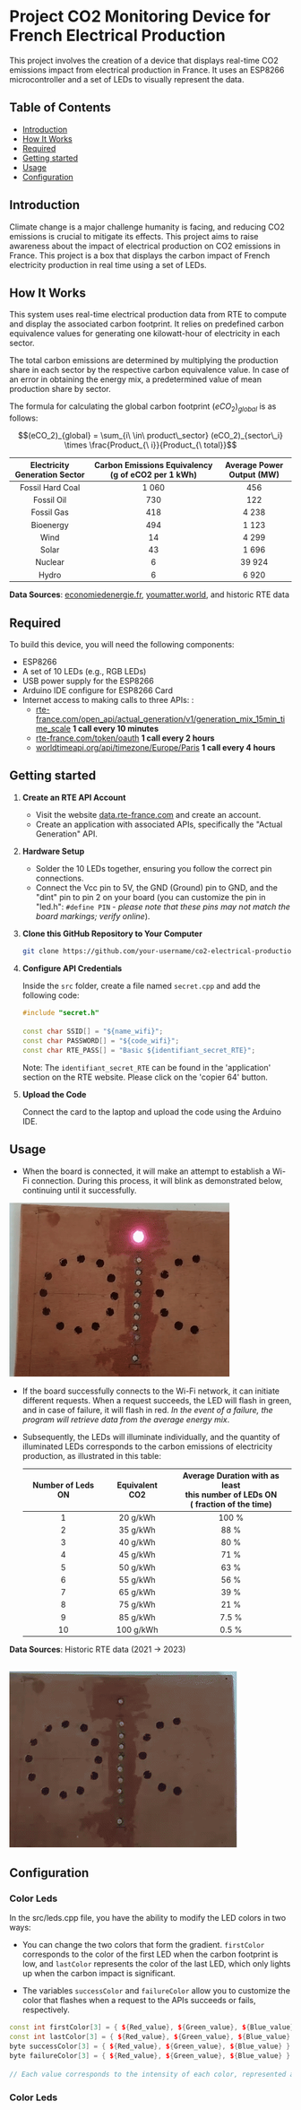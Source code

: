 # Project CO2 Monitoring Device for French Electrical Production

This project involves the creation of a device that displays real-time CO2 emissions impact from electrical production in France. It uses an ESP8266 microcontroller and a set of LEDs to visually represent the data.

## Table of Contents

- [Introduction](#introduction)
- [How It Works](#how-it-works)
- [Required](#required)
- [Getting started](#getting-started)
- [Usage](#usage)
- [Configuration](#configuration)

## Introduction

Climate change is a major challenge humanity is facing, and reducing CO2 emissions is crucial to mitigate its effects. This project aims to raise awareness about the impact of electrical production on CO2 emissions in France.
This project is a box that displays the carbon impact of French electricity production in real time using a set of LEDs.

## How It Works

This system uses real-time electrical production data from RTE to compute and display the associated carbon footprint. It relies on predefined carbon equivalence values for generating one kilowatt-hour of electricity in each sector.

The total carbon emissions are determined by multiplying the production share in each sector by the respective carbon equivalence value. In case of an error in obtaining the energy mix, a predetermined value of mean production share by sector.

The formula for calculating the global carbon footprint $(eCO_2)_{global}$ is as follows:

$$(eCO_2)_{global} = \sum_{i\ \in\ product\_sector} (eCO_2)_{sector\_i} \times \frac{Product_{\ i}}{Product_{\ total}}$$

| Electricity Generation Sector | Carbon Emissions Equivalency (g of eCO2 per 1 kWh) | Average Power Output (MW) |
| :---------------------------: | :------------------------------------------------: | :-----------------------: |
|       Fossil Hard Coal        |                       1 060                        |            456            |
|          Fossil Oil           |                        730                         |            122            |
|          Fossil Gas           |                        418                         |           4 238           |
|           Bioenergy           |                        494                         |           1 123           |
|             Wind              |                         14                         |           4 299           |
|             Solar             |                         43                         |           1 696           |
|            Nuclear            |                         6                          |          39 924           |
|             Hydro             |                         6                          |           6 920           |

**Data Sources**: [economiedenergie.fr](https://www.economiedenergie.fr/les-emissions-de-co2-par-energie/), [youmatter.world](https://youmatter.world/fr/co2-kwh-electricite-france-mix-electrique/), and historic RTE data

## Required

To build this device, you will need the following components:

- ESP8266
- A set of 10 LEDs (e.g., RGB LEDs)
- USB power supply for the ESP8266
- Arduino IDE configure for ESP8266 Card
- Internet access to making calls to three APIs: :
  - [rte-france.com/open_api/actual_generation/v1/generation_mix_15min_time_scale](https://digital.iservices.rte-france.com/open_api/actual_generation/v1/generation_mix_15min_time_scale) **1 call every 10 minutes**
  - [rte-france.com/token/oauth](https://digital.iservices.rte-france.com/token/oauth) **1 call every 2 hours**
  - [worldtimeapi.org/api/timezone/Europe/Paris](https://digital.iservices.rte-france.com/open_api/actual_generation/v1/generation_mix_15min_time_scale) **1 call every 4 hours**

## Getting started

1. **Create an RTE API Account**

   - Visit the website [data.rte-france.com](https://data.rte-france.com/) and create an account.
   - Create an application with associated APIs, specifically the "Actual Generation" API.

2. **Hardware Setup**

   - Solder the 10 LEDs together, ensuring you follow the correct pin connections.
   - Connect the Vcc pin to 5V, the GND (Ground) pin to GND, and the "dint" pin to pin 2 on your board (you can customize the pin in "led.h": `#define PIN` - _please note that these pins may not match the board markings; verify online_).

3. **Clone this GitHub Repository to Your Computer**

   ```bash
   git clone https://github.com/your-username/co2-electrical-production-france.git#CO2_EMISION_ELEC_PRODUCTION
   ```

4. **Configure API Credentials**

   Inside the `src` folder, create a file named `secret.cpp` and add the following code:

   ```cpp
   #include "secret.h"

   const char SSID[] = "${name_wifi}";
   const char PASSWORD[] = "${code_wifi}";
   const char RTE_PASS[] = "Basic ${identifiant_secret_RTE}";
   ```

   Note: The `identifiant_secret_RTE` can be found in the 'application' section on the RTE website. Please click on the 'copier 64' button.

5. **Upload the Code**

   Connect the card to the laptop and upload the code using the Arduino IDE.

## Usage

- When the board is connected, it will make an attempt to establish a Wi-Fi connection. During this process, it will blink as demonstrated below, continuing until it successfully.

![Wifi Wait](./gif/wait_wifi.gif)

- If the board successfully connects to the Wi-Fi network, it can initiate different requests. When a request succeeds, the LED will flash in green, and in case of failure, it will flash in red. _In the event of a failure, the program will retrieve data from the average energy mix_.

- Subsequently, the LEDs will illuminate individually, and the quantity of illuminated LEDs corresponds to the carbon emissions of electricity production, as illustrated in this table:

  | Number of Leds ON | Equivalent CO2 | Average Duration with as least </br> this number of LEDs ON</br> ( fraction of the time) |
  | :---------------: | :------------: | :--------------------------------------------------------------------------------------: |
  |         1         |    20 g/kWh    |                                          100 %                                           |
  |         2         |    35 g/kWh    |                                           88 %                                           |
  |         3         |    40 g/kWh    |                                           80 %                                           |
  |         4         |    45 g/kWh    |                                           71 %                                           |
  |         5         |    50 g/kWh    |                                           63 %                                           |
  |         6         |    55 g/kWh    |                                           56 %                                           |
  |         7         |    65 g/kWh    |                                           39 %                                           |
  |         8         |    75 g/kWh    |                                           21 %                                           |
  |         9         |    85 g/kWh    |                                          7.5 %                                           |
  |        10         |   100 g/kWh    |                                          0.5 %                                           |

**Data Sources**: Historic RTE data (2021 -> 2023)
</br>
</br>

![Show Result](./gif/show_result.gif)

## Configuration

### Color Leds

In the src/leds.cpp file, you have the ability to modify the LED colors in two ways:

- You can change the two colors that form the gradient. `firstColor` corresponds to the color of the first LED when the carbon footprint is low, and `lastColor` represents the color of the last LED, which only lights up when the carbon impact is significant.

- The variables `successColor` and `failureColor` allow you to customize the color that flashes when a request to the APIs succeeds or fails, respectively.

```cpp
const int firstColor[3] = { ${Red_value}, ${Green_value}, ${Blue_value} };
const int lastColor[3] = { ${Red_value}, ${Green_value}, ${Blue_value} };
byte successColor[3] = { ${Red_value}, ${Green_value}, ${Blue_value} };
byte failureColor[3] = { ${Red_value}, ${Green_value}, ${Blue_value} };

// Each value corresponds to the intensity of each color, represented as an integer ranging from 0 to 255
```

### Color Leds
